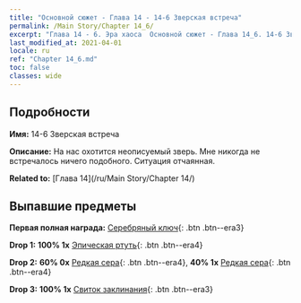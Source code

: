 ```yaml
---
title: "Основной сюжет - Глава 14 - 14-6 Зверская встреча"
permalink: /Main Story/Chapter 14_6/
excerpt: "Глава 14 - 6. Эра хаоса  Основной сюжет - Глава 14_6. 14-6 Зверская встреча"
last_modified_at: 2021-04-01
locale: ru
ref: "Chapter 14_6.md"
toc: false
classes: wide
---
```


## Подробности

 **Имя:** 14-6 Зверская встреча

 **Описание:** На нас охотится неописуемый зверь. Мне никогда не встречалось ничего подобного. Ситуация отчаянная.

 **Related to:** [Глава 14](/ru/Main Story/Chapter 14/)

## Выпавшие предметы

 **Первая полная награда:** [Серебряный ключ](/ru/Items/con_693/){: .btn .btn--era3}

 **Drop 1:** **100% 1x** [Эпическая ртуть](/ru/Items/mat_49/){: .btn .btn--era4}

 **Drop 2:** **60% 0x** [Редкая сера](/ru/Items/mat_43/){: .btn .btn--era4}, **40% 1x** [Редкая сера](/ru/Items/mat_43/){: .btn .btn--era4}

 **Drop 3:** **100% 1x** [Свиток заклинания](/ru/Items/con_694/){: .btn .btn--era3}


